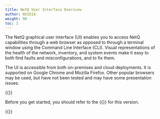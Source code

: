 ```yaml
---
title: NetQ User Interface Overview
author: NVIDIA
weight: 90
toc: 3
---
```

The NetQ graphical user interface (UI) enables you to access NetQ capabilities through a web browser as opposed to through a terminal window using the Command Line Interface (CLI). Visual representations of the health of the network, inventory, and system events make it easy to both find faults and misconfigurations, and to fix them.

The UI is accessible from both on-premises and cloud deployments. It is supported on Google Chrome and Mozilla Firefox. Other popular browsers may be used, but have not been tested and may have some presentation issues.

{{<notice tip>}}

Before you get started, you should refer to the {{<link title="NVIDIA Cumulus NetQ 4.0 Release Notes" text="release notes">}} for this version.

{{</notice>}}
